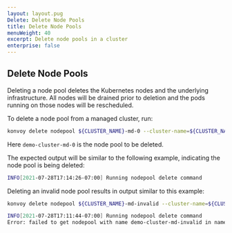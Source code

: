```yaml
---
layout: layout.pug
Delete: Delete Node Pools
title: Delete Node Pools
menuWeight: 40
excerpt: Delete node pools in a cluster
enterprise: false
---
```


## Delete Node Pools

Deleting a node pool deletes the Kubernetes nodes and the underlying infrastructure. All nodes will be drained prior to deletion and the pods running on those nodes will be rescheduled.

To delete a node pool from a managed cluster, run:

```sh
konvoy delete nodepool ${CLUSTER_NAME}-md-0 --cluster-name=${CLUSTER_NAME}
```

Here `demo-cluster-md-0` is the node pool to be deleted.

The expected output will be similar to the following example, indicating the node pool is being deleted:

```sh
INFO[2021-07-28T17:14:26-07:00] Running nodepool delete command               Nodepool=demo-cluster-md-0 clusterName=demo-cluster managementClusterKubeconfig= namespace=default src="nodepool/delete.go:80"
```

Deleting an invalid node pool results in output similar to this example:

```sh
konvoy delete nodepool ${CLUSTER_NAME}-md-invalid --cluster-name=${CLUSTER_NAME}

INFO[2021-07-28T17:11:44-07:00] Running nodepool delete command               Nodepool=demo-cluster-md-invalid clusterName=demo-cluster managementClusterKubeconfig= namespace=default src="nodepool/delete.go:80"
Error: failed to get nodepool with name demo-cluster-md-invalid in namespace default : failed to get nodepool with name demo-cluster-md-invalid in namespace default : machinedeployments.cluster.x-k8s.io "demo-cluster-md-invalid" not found
```
